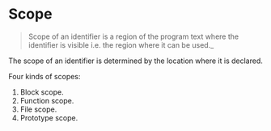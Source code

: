 # Scope
> Scope of an identifier is a region of the program text where the identifier is visible i.e. the region where it can be used._

The scope of an identifier is determined by the location where it is declared.

Four kinds of scopes:

1. Block scope.
2. Function scope.
3. File scope.
4. Prototype scope.
